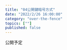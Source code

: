 ```yaml
---
title: "04公開鍵暗号方式"
date: "2022/2/26 16:00:00"
category: "over-the-fence"
topics: [""]
published: false
---
```


公開予定